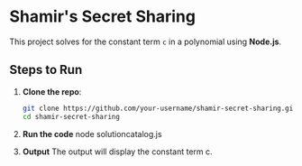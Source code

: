# Shamir's Secret Sharing 

This project solves for the constant term `c` in a polynomial using **Node.js**.

## Steps to Run

1. **Clone the repo**:
   ```bash
   git clone https://github.com/your-username/shamir-secret-sharing.git
   cd shamir-secret-sharing
2. **Run the code**
  node solutioncatalog.js


3. **Output**
The output will display the constant term c.
